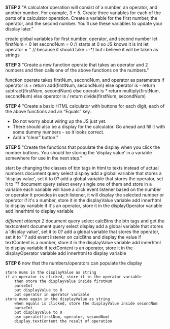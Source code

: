 **STEP 2**
"A  calculator operation will consist of a number, an operator, and another number. For example, 3 + 5. Create three variables for each of the parts of a calculator operation. Create a variable for the first number, the operator, and the second number. You’ll use these variables to update your display later."

create global variables for first number, operator, and second number
let firstNum = 0
let secondNum = 0 // starts at 0 so JS knows it is int
let operator = '' // because it should take +-*/ but i believe it will be taken as strings

**STEP 3**
"Create a new function operate that takes an operator and 2 numbers and then calls one of the above functions on the numbers."

function operate takes firstNum, secondNum, and operator as parameters
if operator is +
    return add(firstNum, secondNum)
else operator is -
    return subtract(firstNum, secondNum)
else operatir is *
    return multiply(firstNum, secondNum)
else operator is /
    return divide(firstNum, secondNum)

**STEP 4**
"Create a basic HTML calculator with buttons for each digit, each of the above functions and an “Equals” key.
- Do not worry about wiring up the JS just yet.
- There should also be a display for the calculator. Go ahead and fill it with some dummy numbers - so it looks correct.
- Add a “clear” button."

**STEP 5**
"Create the functions that populate the display when you click the number buttons. You should be storing the ‘display value’ in a variable somewhere for use in the next step."

start by changing the classes of btn tags in html to texts instead of actual numbers
document query select display
add a global variable that stores a 'display value', set it to 0?
add a global variable that stores the operator, set it to ''?
document query select every single one of them and store in a variable
each variable will have a click event listener based on the number or operator it provides
    in each listener, it will display the selected number or operator
    if it's a number, store it in the displayValue variable
        add innerhtml to display variable
    if it's an operator, store it in the displayOperator variable
        add innerhtml to display variable

*different attempt 2*
document query select calcBtns the btn tags and get the textcontent
document query select display
add a global variable that stores a 'display value', set it to 0?
add a global variable that stores the operator, set it to ''?
add event listener on calcBtns and display the value
    if textContent is a number, store it in the displayValue variable
        add innerhtml to display variable
    if textContent is an operator, store it in the displayOperator variable
        add innerhtml to display variable
    

**STEP 6**
    now that the numbers/operators can populate the display

    store nums in the displayValue as string
    if an operator is clicked, store it in the operator variable
        then store the displayValue inside firstNum
        parseInt 
        put displayValue to 0
        put operator in operator variable
    store nums again in the displayValue as string
        when equals is clicked, store the displayValue inside secondNum 
        parseInt 
        put displayValue to 0 
        use operate(firstNum, operator, secondNum)
        display.textContent the result of operation
